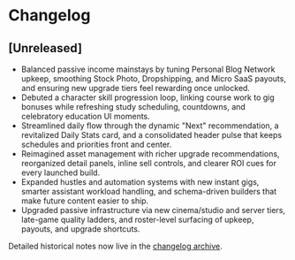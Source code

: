 # Changelog

## [Unreleased]
- Balanced passive income mainstays by tuning Personal Blog Network upkeep, smoothing Stock Photo, Dropshipping, and Micro SaaS payouts, and ensuring new upgrade tiers feel rewarding once unlocked.
- Debuted a character skill progression loop, linking course work to gig bonuses while refreshing study scheduling, countdowns, and celebratory education UI moments.
- Streamlined daily flow through the dynamic "Next" recommendation, a revitalized Daily Stats card, and a consolidated header pulse that keeps schedules and priorities front and center.
- Reimagined asset management with richer upgrade recommendations, reorganized detail panels, inline sell controls, and clearer ROI cues for every launched build.
- Expanded hustles and automation systems with new instant gigs, smarter assistant workload handling, and schema-driven builders that make future content easier to ship.
- Upgraded passive infrastructure via new cinema/studio and server tiers, late-game quality ladders, and roster-level surfacing of upkeep, payouts, and upgrade shortcuts.

Detailed historical notes now live in the [changelog archive](archive/changelog-archive.md).
